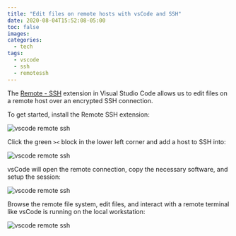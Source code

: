 ```yaml
---
title: "Edit files on remote hosts with vsCode and SSH"
date: 2020-08-04T15:52:08-05:00
toc: false
images:
categories:
  - tech
tags: 
  - vscode
  - ssh
  - remotessh
---
```


The [Remote - SSH](https://code.visualstudio.com/docs/remote/ssh) extension in Visual Studio Code allows us to edit files on a remote host over an encrypted SSH connection.

To get started, install the Remote SSH extension:

![vscode remote ssh](/images/vscinstallsshextension.png)

Click the green `><` block in the lower left corner and add a host to SSH into:

![vscode remote ssh](/images/vscconnecttoremotehost.png)

vsCode will open the remote connection, copy the necessary software, and setup the session:

![vscode remote ssh](/images/vscopeningremotessh.png)

Browse the remote file system, edit files, and interact with a remote terminal like vsCode is running on the local workstation:

![vscode remote ssh](/images/vscrunninghelloremote.png)